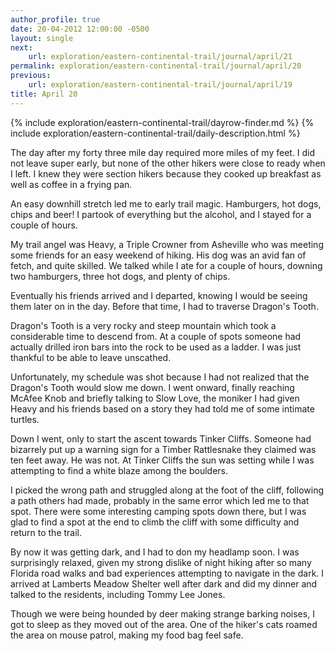```yaml
---
author_profile: true
date: 20-04-2012 12:00:00 -0500
layout: single
next:
    url: exploration/eastern-continental-trail/journal/april/21
permalink: exploration/eastern-continental-trail/journal/april/20
previous:
    url: exploration/eastern-continental-trail/journal/april/19
title: April 20
---
```

{% include exploration/eastern-continental-trail/dayrow-finder.md %}
{% include exploration/eastern-continental-trail/daily-description.html %}

The day after my forty three mile day required more miles of my feet. I did not leave super early, but none of the other hikers were close to ready when I left. I knew they were section hikers because they cooked up breakfast as well as coffee in a frying pan.

An easy downhill stretch led me to early trail magic. Hamburgers, hot dogs, chips and beer! I partook of everything but the alcohol, and I stayed for a couple of hours.

My trail angel was Heavy, a Triple Crowner from Asheville who was meeting some friends for an easy weekend of hiking. His dog was an avid fan of fetch, and quite skilled. We talked while I ate for a couple of hours, downing two hamburgers, three hot dogs, and plenty of chips.

Eventually his friends arrived and I departed, knowing I would be seeing them later on in the day. Before that time, I had to traverse Dragon's Tooth.

Dragon's Tooth is a very rocky and steep mountain which took a considerable time to descend from. At a couple of spots someone had actually drilled iron bars into the rock to be used as a ladder. I was just thankful to be able to leave unscathed.

Unfortunately, my schedule was shot because I had not realized that the Dragon's Tooth would slow me down. I went onward, finally reaching McAfee Knob and briefly talking to Slow Love, the moniker I had given Heavy and his friends based on a story they had told me of some intimate turtles.

Down I went, only to start the ascent towards Tinker Cliffs. Someone had bizarrely put up a warning sign for a Timber Rattlesnake they claimed was ten feet away. He was not. At Tinker Cliffs the sun was setting while I was attempting to find a white blaze among the boulders.

I picked the wrong path and struggled along at the foot of the cliff, following a path others had made, probably in the same error which led me to that spot. There were some interesting camping spots down there, but I was glad to find a spot at the end to climb the cliff with some difficulty and return to the trail.

By now it was getting dark, and I had to don my headlamp soon. I was surprisingly relaxed, given my strong dislike of night hiking after so many Florida road walks and bad experiences attempting to navigate in the dark. I arrived at Lamberts Meadow Shelter well after dark and did my dinner and talked to the residents, including Tommy Lee Jones.

Though we were being hounded by deer making strange barking noises, I got to sleep as they moved out of the area. One of the hiker's cats roamed the area on mouse patrol, making my food bag feel safe.